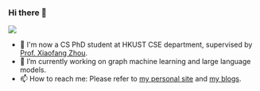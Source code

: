 ### Hi there 👋

![](https://komarev.com/ghpvc/?username=yliuhz&color=ff69b4&label=Visitors)

<!--
**yliuhz/yliuhz** is a ✨ _special_ ✨ repository because its `README.md` (this file) appears on your GitHub profile.

Here are some ideas to get you started:

- 🔭 I’m currently working on ...
- 🌱 I’m currently learning ...
- 👯 I’m looking to collaborate on ...
- 🤔 I’m looking for help with ...
- 💬 Ask me about ...
- 📫 How to reach me: ...
- 😄 Pronouns: ...
- ⚡ Fun fact: ...
-->

- 🔭 I'm now a CS PhD student at HKUST CSE department, supervised by [Prof. Xiaofang Zhou](https://sites.google.com/view/xiaofang-zhou). 
- 🤔 I’m currently working on graph machine learning and large language models. 
- 📫 How to reach me: Please refer to [my personal site](http://yliuhz.github.io) and [my blogs](http://yliuhz.github.io/blogs). 
